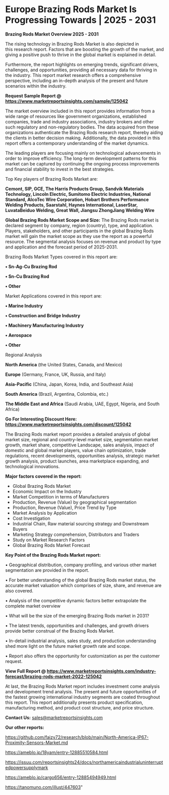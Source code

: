 # Europe Brazing Rods Market Is Progressing Towards | 2025 - 2031

<Strong> Brazing Rods Market Overview 2025 - 2031</strong>

The rising technology in Brazing Rods Market is also depicted in this research report. Factors that are boosting the growth of the market, and giving a positive push to thrive in the global market is explained in detail.

Furthermore, the report highlights on emerging trends, significant drivers, challenges, and opportunities, providing all necessary data for thriving in the industry. This report market research offers a comprehensive perspective, including an in-depth analysis of the present and future scenarios within the industry.

<strong>Request Sample Report @ <a href=https://www.marketreportsinsights.com/sample/125042>https://www.marketreportsinsights.com/sample/125042</a></strong>

The market overview included in this report provides information from a wide range of resources like government organizations, established companies, trade and industry associations, industry brokers and other such regulatory and non-regulatory bodies. The data acquired from these organizations authenticate the Brazing Rods research report, thereby aiding the clients in better decision making. Additionally, the data provided in this report offers a contemporary understanding of the market dynamics.

The leading players are focusing mainly on technological advancements in order to improve efficiency. The long-term development patterns for this market can be captured by continuing the ongoing process improvements and financial stability to invest in the best strategies.

Top Key players of Brazing Rods Market are:

<strong>Cemont, SIP, GCE, The Harris Products Group, Sandvik Materials Technology, Lincoln Electric, Sumitomo Electric Industries, National Standard, AlcoTec Wire Corporation, Hobart Brothers Performance Welding Products, Saarstahl, Haynes International, LaserStar, LuvataBeiduo Welding, Great Wall, Jiangsu ZhongJiang Welding Wire</strong>

<strong><b>Global Brazing Rods Market Scope and Size:</b></strong>
The Brazing Rods market is declared segment by company, region (country), type, and application. Players, stakeholders, and other participants in the global Brazing Rods market will gain the market scope as they use the report as a powerful resource. The segmental analysis focuses on revenue and product by type and application and the forecast period of 2025-2031.

Brazing Rods Market Types covered in this report are:

<strong>• Sn-Ag-Cu Brazing Rod

• Sn-Cu Brazing Rod

• Other</strong>

Market Applications covered in this report are:

<strong>• Marine Industry

• Construction and Bridge Industry

• Machinery Manufacturing Industry

• Aerospace

• Other</strong> 

Regional Analysis

<strong>North America</strong> (the United States, Canada, and Mexico)

<strong>Europe</strong> (Germany, France, UK, Russia, and Italy)

<strong>Asia-Pacific</strong> (China, Japan, Korea, India, and Southeast Asia)

<strong>South America</strong> (Brazil, Argentina, Colombia, etc.)

<strong>The Middle East and Africa</strong> (Saudi Arabia, UAE, Egypt, Nigeria, and South Africa)

<strong>Go For Interesting Discount Here: <a href=https://www.marketreportsinsights.com/discount/125042>https://www.marketreportsinsights.com/discount/125042</a></strong>

The Brazing Rods market report provides a detailed analysis of global market size, regional and country-level market size, segmentation market growth, market share, competitive Landscape, sales analysis, impact of domestic and global market players, value chain optimization, trade regulations, recent developments, opportunities analysis, strategic market growth analysis, product launches, area marketplace expanding, and technological innovations.

<strong><b>Major factors covered in the report:</b></strong>
<ul>
  <li>Global Brazing Rods Market </li>
  <li>Economic Impact on the Industry</li>
  <li>Market Competition in terms of Manufacturers</li>
  <li>Production, Revenue (Value) by geographical segmentation</li>
  <li>Production, Revenue (Value), Price Trend by Type</li>
  <li>Market Analysis by Application</li>
  <li>Cost Investigation</li>
  <li>Industrial Chain, Raw material sourcing strategy and Downstream Buyers</li>
  <li>Marketing Strategy comprehension, Distributors and Traders</li>
  <li>Study on Market Research Factors</li>
  <li>Global Brazing Rods Market Forecast</li>
</ul>

<strong><b>Key Point of the Brazing Rods Market report:</b></strong>

• Geographical distribution, company profiling, and various other market segmentation are provided in the report.

• For better understanding of the global Brazing Rods market status, the accurate market valuation which comprises of size, share, and revenue are also covered.

• Analysis of the competitive dynamic factors better extrapolate the complete market overview

• What will be the size of the emerging Brazing Rods market in 2031?

• The latest trends, opportunities and challenges, and growth drivers provide better construal of the Brazing Rods Market.

• In-detail industrial analysis, sales study, and production understanding shed more light on the future market growth rate and scope.

• Report also offers the opportunity for customization as per the customer request.

<strong><b>View Full Report @ <a href=https://www.marketreportsinsights.com/industry-forecast/brazing-rods-market-2022-125042>https://www.marketreportsinsights.com/industry-forecast/brazing-rods-market-2022-125042</a></b></strong>


At last, the Brazing Rods Market report includes investment come analysis and development trend analysis. The present and future opportunities of the fastest growing international industry segments are coated throughout this report. This report additionally presents product specification, manufacturing method, and product cost structure, and price structure.

<strong>Contact Us:</strong>
sales@marketreportsinsights.com

<strong>Our other reports:</strong>

<a href=https://github.com/faizy72/research/blob/main/North-America-IP67-Proximity-Sensors-Market.md>https://github.com/faizy72/research/blob/main/North-America-IP67-Proximity-Sensors-Market.md</a>

<a href=https://ameblo.jp/18yam/entry-12885510584.html>https://ameblo.jp/18yam/entry-12885510584.html</a>

<a href=https://issuu.com/reportsinsights24/docs/northamericaindustrialuninterruptedpowersupplymark>https://issuu.com/reportsinsights24/docs/northamericaindustrialuninterruptedpowersupplymark</a>

<a href=https://ameblo.jp/cargo656/entry-12885494949.html>https://ameblo.jp/cargo656/entry-12885494949.html</a>

<a href=https://tanomuno.com/illust/447603>https://tanomuno.com/illust/447603</a>"
